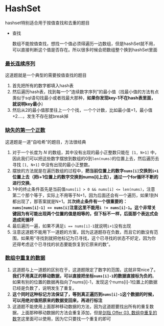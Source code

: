 # HashSet

hashset特别适合用于按值查找和去重的题目

+ 查找

  数组不能按值查找，想找一个值必须得遍历一边数组，但是hashSet就不用，可以直接判断这个值是否存在。所以很多时候会把数组整个换到hashSet里面

### [最长连续序列](https://leetcode-cn.com/problems/longest-consecutive-sequence/)

这道题就是一个典型的需要按值查找的题目

1. 首先把所有的数字都填入hash表
2. 然后遍历hash表，找到每一个“连续数字序列”的最小值（找最小值的方法有点类似于sql语句找最小或者找最大那种，**如果你发现key-1不在hash表里面，就说明key最小**）
3. 然后从2的最小值那里往上一个个找，一个个计数，比如最小值+1，最小值+2....，发生不存在就break掉



### [ 缺失的第一个正数](https://leetcode-cn.com/problems/first-missing-positive/)

这道题是一道“自哈希”的题目，方法很经典

1. 对于一个长度为 *N* 的数组，其中没有出现的最小正整数只能在` [1, N+1]` 中，因此我们可以把这些数字摆放到数组的0到`len(nums)`的位置上去，然后遍历去寻找 `[1, N+1]` 中没有出现的最小正整数。
2. 摆放的方法就是在遍历数组的过程中，**把当前位置上的数字`nums[i]`交换到`i+1`位置上去（把i+1位置上的数字交换到nums[i]上去），通过一个for循环不断的进行交换**。
3. 1中的终止条件首先是当前值`nums[i] > 0 && nums[i] <= len(nums)`，注意第二个那个等于，实际上不用等于N+1，因为后面还会有一个遍历，如果1到N都出现了，那答案就是N+1。其**次终止条件有一个很重要的：`nums[nums[i]-1] == nums[i]`注意这里不能用`i != nums[i]-1`。这个非常关键因为有可能出现两个位置的值是相等的，但下标不一样，后面那个表达式会造成死循环**
4. 最后遍历一遍，如果不满足`i == nums[i]-1`就说明`i+1`没有出现
5. 注意这道题不能用下一道题的方案，因为这道题存在负数，而且它的数没有范围，如果用“寻找到就把他标记为已寻找，这个已寻找的状态不好定，因为你还得考虑这个已寻找的状态要能恢复到它原来的数”。

### [ 数组中重复的数据](https://leetcode-cn.com/problems/find-all-duplicates-in-an-array/)

1. 这道题与上一道题的区别在于，这道题限定了数字的范围，这就非常nice了。**我们不用真正的移动数据，可以直接把坐标`nums[i]-1`的数据直接标为负的**。如果有别的位置的数据再指向了nums[i]-1，发现这个nums[i]-1位置上的数据已经是负数了，说明发生了重复。
2. **这个同时这种标记方法保证了，等到真正遍历到`nums[i]-1`这个数据的时候，可以用绝对值把原来的数据变回来，再进行标注**
3. 这道题不能使用上面那种移动数据的方法，因为这道题要找出所有的重复数据，上面那种移动数据的方法会重复添加，但是[剑指 Offer 03. 数组中重复的数字](https://leetcode-cn.com/problems/shu-zu-zhong-zhong-fu-de-shu-zi-lcof/)这里面可以使用，因为它只要找一个重复的即可

